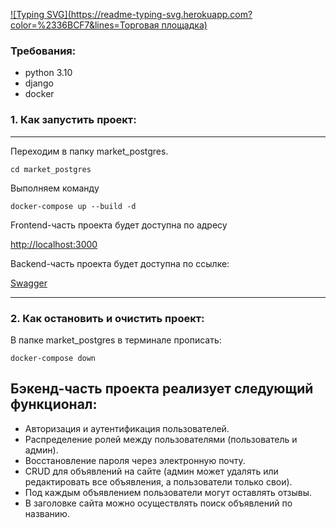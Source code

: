[![Typing SVG](https://readme-typing-svg.herokuapp.com?color=%2336BCF7&lines=Торговая площадка)](https://git.io/typing-svg)

### Требования:

- python 3.10
- django
- docker

### 1. Как запустить проект:

---

Переходим в папку market_postgres.

``` shell
cd market_postgres
```

Выполняем команду

``` shell
docker-compose up --build -d
```

Frontend-часть проекта будет доступна по адресу

[http://localhost:3000](http://localhost:3000)

Backend-часть проекта будет доступна по ссылке:

[Swagger](http://localhost:8000/api/schema/swagger-ui/)
___

### 2. Как остановить и очистить проект:

В папке market_postgres в терминале прописать:

``` shell
docker-compose down
```

Бэкенд-часть проекта реализует следующий функционал:
---

- Авторизация и аутентификация пользователей.
- Распределение ролей между пользователями (пользователь и админ).
- Восстановление пароля через электронную почту.
- CRUD для объявлений на сайте (админ может удалять или редактировать все объявления, а пользователи только свои).
- Под каждым объявлением пользователи могут оставлять отзывы.
- В заголовке сайта можно осуществлять поиск объявлений по названию.





